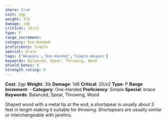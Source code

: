 ```yaml
---
share: true
cost: 2gp
weight: 3lb
damage: 1d6
critical: 20/x2
type: P
range_increment:
category: One-Handed
proficiency: Simple
special: brace
tags: ['Weapons','One-Handed','Simple-Weapon']
keywords: Balanced, Spear, Throwing, Wood
shield_bonus: 0
strength_rating: 0
---
```

**Cost**: 2gp **Weight**: 3lb
**Damage**: 1d6 **Critical**: 20/x2 **Type**: P
**Range Increment**: \-
**Category**: One-Handed **Proficiency**: Simple
**Special**: brace
**Keywords**: Balanced, Spear, Throwing, Wood

Shaped wood with a metal tip at the end, a shortspear is usually about 3 feet in length making it suitable for throwing. Shortspears are usually similar or interchangeable with javelins.